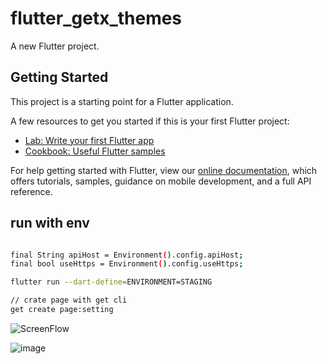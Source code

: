 # flutter_getx_themes

A new Flutter project.

## Getting Started

This project is a starting point for a Flutter application.

A few resources to get you started if this is your first Flutter project:

- [Lab: Write your first Flutter app](https://flutter.dev/docs/get-started/codelab)
- [Cookbook: Useful Flutter samples](https://flutter.dev/docs/cookbook)

For help getting started with Flutter, view our
[online documentation](https://flutter.dev/docs), which offers tutorials,
samples, guidance on mobile development, and a full API reference.


## run with env
```bash

final String apiHost = Environment().config.apiHost;
final bool useHttps = Environment().config.useHttps;

flutter run --dart-define=ENVIRONMENT=STAGING

// crate page with get cli
get create page:setting

```

![ScreenFlow](https://user-images.githubusercontent.com/18229355/169033649-92793642-27c5-4a8a-bd09-4f67aecce3ed.gif)


![image](https://user-images.githubusercontent.com/18229355/168621168-0b1c2a77-fe27-4a88-9cc3-1e150e7d3216.png)
